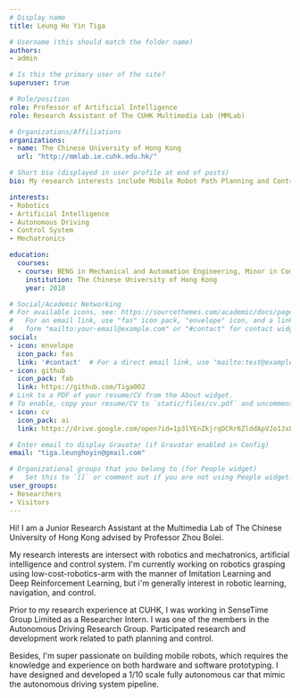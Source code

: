 ```yaml
---
# Display name
title: Leung Ho Yin Tiga

# Username (this should match the folder name)
authors:
- admin

# Is this the primary user of the site?
superuser: true

# Role/position
role: Professor of Artificial Intelligence
role: Research Assistant of The CUHK Multimedia Lab (MMLab)

# Organizations/Affiliations
organizations:
- name: The Chinese University of Hong Kong
  url: "http://mmlab.ie.cuhk.edu.hk/"

# Short bio (displayed in user profile at end of posts)
bio: My research interests include Mobile Robot Path Planning and Control, Navigation and Deep RL based Manipulator Control.

interests:
- Robotics
- Artificial Intelligence
- Autonomous Driving
- Control System
- Mechatronics

education:
  courses:
  - course: BENG in Mechanical and Automation Engineering, Minor in Computer Science
    institution: The Chinese University of Hong Kong
    year: 2018

# Social/Academic Networking
# For available icons, see: https://sourcethemes.com/academic/docs/page-builder/#icons
#   For an email link, use "fas" icon pack, "envelope" icon, and a link in the
#   form "mailto:your-email@example.com" or "#contact" for contact widget.
social:
- icon: envelope
  icon_pack: fas
  link: '#contact'  # For a direct email link, use "mailto:test@example.org".
- icon: github
  icon_pack: fab
  link: https://github.com/Tiga002
# Link to a PDF of your resume/CV from the About widget.
# To enable, copy your resume/CV to `static/files/cv.pdf` and uncomment the lines below.
- icon: cv
  icon_pack: ai
  link: https://drive.google.com/open?id=1p3lYEnZkjrqDCRr6ZlddApVJo1JxLhvg

# Enter email to display Gravatar (if Gravatar enabled in Config)
email: "tiga.leunghoyin@gmail.com"

# Organizational groups that you belong to (for People widget)
#   Set this to `[]` or comment out if you are not using People widget.
user_groups:
- Researchers
- Visitors
---
```


Hi! I am a Junior Research Assistant at the Multimedia Lab of The Chinese University of Hong Kong advised by Professor Zhou Bolei.

My research interests are intersect with robotics and mechatronics, artificial intelligence and control system.
I'm currently working on robotics grasping using low-cost-robotics-arm with the manner of Imitation Learning and Deep Reinforcement Learning,
but i'm generally interest in robotic learning, navigation, and control.

Prior to my research experience at CUHK, I was working in SenseTime Group Limited as a Researcher Intern.
I was one of the members in the Autonomous Driving Research Group. Participated research and development work related to path planning and control.

Besides, I'm super passionate on building mobile robots, which requires the knowledge and experience on both hardware and software prototyping.
I have designed and developed a 1/10 scale fully autonomous car that mimic the autonomous driving system pipeline.
